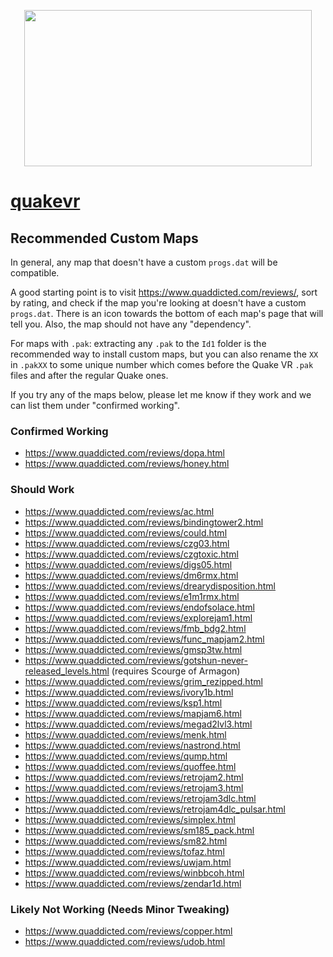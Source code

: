 <a href="https://vittorioromeo.info/quakevr">
    <p align="center">
        <img width="460" height="250" src="https://vittorioromeo.info/Misc/quakevrlogo.png">
    </p>
</a>

# [quakevr](https://vittorioromeo.info/quakevr)

## Recommended Custom Maps

In general, any map that doesn't have a custom `progs.dat` will be compatible.

A good starting point is to visit <https://www.quaddicted.com/reviews/>, sort by rating, and check if the map you're looking at doesn't have a custom `progs.dat`. There is an icon towards the bottom of each map's page that will tell you. Also, the map should not have any "dependency".

For maps with `.pak`: extracting any `.pak` to the `Id1` folder is the recommended way to install custom maps, but you can also rename the `XX` in `.pakXX` to some unique number which comes before the Quake VR `.pak` files and after the regular Quake ones.

If you try any of the maps below, please let me know if they work and we can list them under "confirmed working".

### Confirmed Working

- https://www.quaddicted.com/reviews/dopa.html
- https://www.quaddicted.com/reviews/honey.html

### Should Work

- https://www.quaddicted.com/reviews/ac.html
- https://www.quaddicted.com/reviews/bindingtower2.html
- https://www.quaddicted.com/reviews/could.html
- https://www.quaddicted.com/reviews/czg03.html
- https://www.quaddicted.com/reviews/czgtoxic.html
- https://www.quaddicted.com/reviews/digs05.html
- https://www.quaddicted.com/reviews/dm6rmx.html
- https://www.quaddicted.com/reviews/drearydisposition.html
- https://www.quaddicted.com/reviews/e1m1rmx.html
- https://www.quaddicted.com/reviews/endofsolace.html
- https://www.quaddicted.com/reviews/explorejam1.html
- https://www.quaddicted.com/reviews/fmb_bdg2.html
- https://www.quaddicted.com/reviews/func_mapjam2.html
- https://www.quaddicted.com/reviews/gmsp3tw.html
- https://www.quaddicted.com/reviews/gotshun-never-released_levels.html (requires Scourge of Armagon)
- https://www.quaddicted.com/reviews/grim_rezipped.html
- https://www.quaddicted.com/reviews/ivory1b.html
- https://www.quaddicted.com/reviews/ksp1.html
- https://www.quaddicted.com/reviews/mapjam6.html
- https://www.quaddicted.com/reviews/megad2lvl3.html
- https://www.quaddicted.com/reviews/menk.html
- https://www.quaddicted.com/reviews/nastrond.html
- https://www.quaddicted.com/reviews/qump.html
- https://www.quaddicted.com/reviews/quoffee.html
- https://www.quaddicted.com/reviews/retrojam2.html
- https://www.quaddicted.com/reviews/retrojam3.html
- https://www.quaddicted.com/reviews/retrojam3dlc.html
- https://www.quaddicted.com/reviews/retrojam4dlc_pulsar.html
- https://www.quaddicted.com/reviews/simplex.html
- https://www.quaddicted.com/reviews/sm185_pack.html
- https://www.quaddicted.com/reviews/sm82.html
- https://www.quaddicted.com/reviews/tofaz.html
- https://www.quaddicted.com/reviews/uwjam.html
- https://www.quaddicted.com/reviews/winbbcoh.html
- https://www.quaddicted.com/reviews/zendar1d.html

### Likely Not Working (Needs Minor Tweaking)

- https://www.quaddicted.com/reviews/copper.html
- https://www.quaddicted.com/reviews/udob.html

